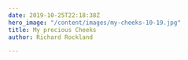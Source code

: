 ```yaml
---
date: 2019-10-25T22:18:38Z
hero_image: "/content/images/my-cheeks-10-19.jpg"
title: My precious Cheeks
author: Richard Rockland

---
```

